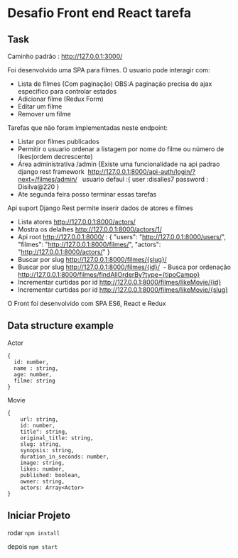 # Desafio Front end React tarefa
## Task


Caminho padrão : http://127.0.0.1:3000/

Foi desenvolvido uma SPA para filmes. O usuario pode interagir com:
 - Lista de filmes (Com paginação)
 OBS:A paginação precisa de ajax especifico para controlar estados
 - Adicionar filme (Redux Form)
 - Editar um filme
 - Remover um filme 


 Tarefas que não foram implementadas neste endpoint:
 - Listar por filmes publicados  
 - Permitir o usuario ordenar a listagem por nome do filme ou número de likes(ordem decrescente) 
 - Área administrativa /admin {Existe uma funcionalidade na api padrao django rest framework  http://127.0.0.1:8000/api-auth/login/?next=/filmes/admin/   
       usuario defaul :{
             user :disalles7
             password : Disilva@220
       }
  - Ate segunda feira posso terminar essas tarefas     
   
Api suport Django Rest permite inserir dados de atores e filmes
 - Lista atores http://127.0.0.1:8000/actors/ 
 - Mostra os delalhes http://127.0.0.1:8000/actors/1/
 - Api root http://127.0.0.1:8000/ :
  {
      "users": "http://127.0.0.1:8000/users/",
      "filmes": "http://127.0.0.1:8000/filmes/",
      "actors": "http://127.0.0.1:8000/actors/"
  }
  - Buscar por slug http://127.0.0.1:8000/filmes/{slug}/
  - Buscar por slug http://127.0.0.1:8000/filmes/{id}/
  - Busca por ordenação http://127.0.0.1:8000/filmes/findAllOrderBy?type={tipoCampo}
  - Incrementar curtidas por id http://127.0.0.1:8000/filmes/likeMovie/{id}
  - Incrementar curtidas por id http://127.0.0.1:8000/filmes/likeMovie/{slug}


O Front  foi desenvolvido com SPA ES6, React e Redux
## Data structure example
Actor 

```
{
  id: number,
  name : string,
  age: number,
  filme: string
}
```

Movie
```
{
    url: string,
    id: number,
    title": string,
    original_title: string,
    slug: string,
    synopsis: string,
    duration_in_seconds: number,
    image: string,
    likes: number,
    published: boolean,
    owner: string,
    actors: Array<Actor>
}
```

## Iniciar Projeto
rodar `npm install`

depois `npm start`
